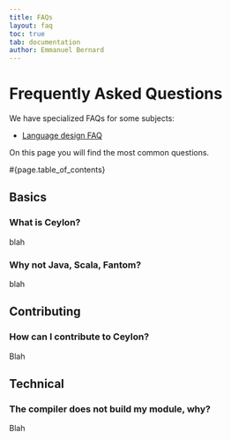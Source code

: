 ```yaml
---
title: FAQs 
layout: faq
toc: true
tab: documentation
author: Emmanuel Bernard
---
```


# Frequently Asked Questions

We have specialized FAQs for some subjects:

* [Language design FAQ](language-design)

On this page you will find the most common questions.  

#{page.table_of_contents}

## Basics

### What is Ceylon?

blah

### Why not Java, Scala, Fantom?

blah

## Contributing

### How can I contribute to Ceylon?

Blah

## Technical

### The compiler does not build my module, why?

Blah
